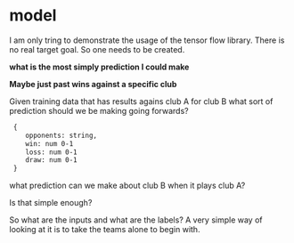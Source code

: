 # model

I am only tring to demonstrate the usage of the tensor flow library. There 
is no real target goal. So one needs to be created.

**what is the most simply prediction I could make**

**Maybe just past wins against a specific club**

Given training data that has results agains club A for club B
what sort of prediction should we be making going forwards?


```markdown
 { 
    opponents: string,
    win: num 0-1
    loss: num 0-1
    draw: num 0-1
 }
```
what prediction can we make about club B when it plays club A?

Is that simple enough?

So what are the inputs and what are the labels? A very simple way of looking at it 
is to take the teams alone to begin with.


